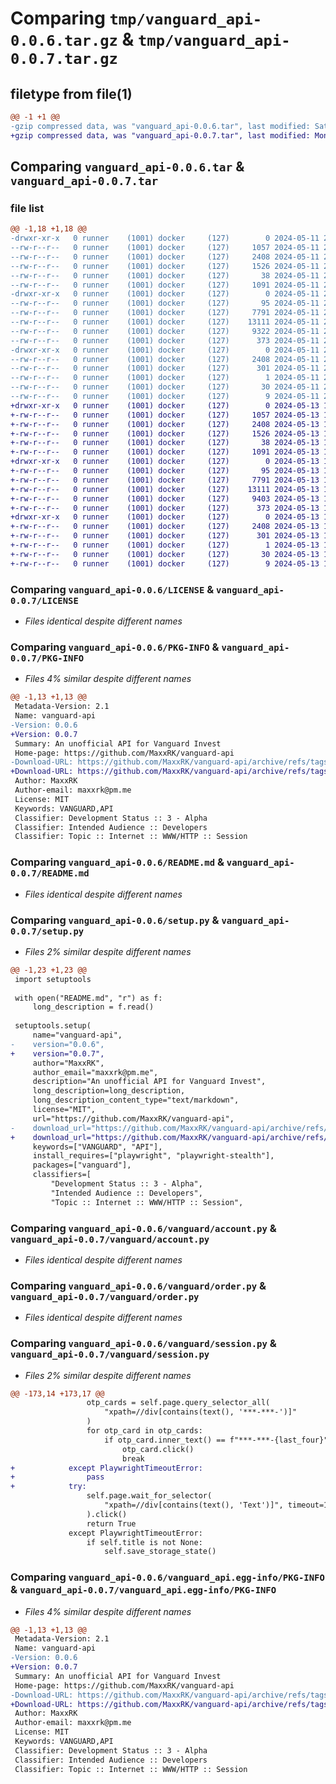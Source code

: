 # Comparing `tmp/vanguard_api-0.0.6.tar.gz` & `tmp/vanguard_api-0.0.7.tar.gz`

## filetype from file(1)

```diff
@@ -1 +1 @@
-gzip compressed data, was "vanguard_api-0.0.6.tar", last modified: Sat May 11 23:33:02 2024, max compression
+gzip compressed data, was "vanguard_api-0.0.7.tar", last modified: Mon May 13 11:04:32 2024, max compression
```

## Comparing `vanguard_api-0.0.6.tar` & `vanguard_api-0.0.7.tar`

### file list

```diff
@@ -1,18 +1,18 @@
-drwxr-xr-x   0 runner    (1001) docker     (127)        0 2024-05-11 23:33:02.700075 vanguard_api-0.0.6/
--rw-r--r--   0 runner    (1001) docker     (127)     1057 2024-05-11 23:32:59.000000 vanguard_api-0.0.6/LICENSE
--rw-r--r--   0 runner    (1001) docker     (127)     2408 2024-05-11 23:33:02.700075 vanguard_api-0.0.6/PKG-INFO
--rw-r--r--   0 runner    (1001) docker     (127)     1526 2024-05-11 23:32:59.000000 vanguard_api-0.0.6/README.md
--rw-r--r--   0 runner    (1001) docker     (127)       38 2024-05-11 23:33:02.700075 vanguard_api-0.0.6/setup.cfg
--rw-r--r--   0 runner    (1001) docker     (127)     1091 2024-05-11 23:32:59.000000 vanguard_api-0.0.6/setup.py
-drwxr-xr-x   0 runner    (1001) docker     (127)        0 2024-05-11 23:33:02.700075 vanguard_api-0.0.6/vanguard/
--rw-r--r--   0 runner    (1001) docker     (127)       95 2024-05-11 23:32:59.000000 vanguard_api-0.0.6/vanguard/__init__.py
--rw-r--r--   0 runner    (1001) docker     (127)     7791 2024-05-11 23:32:59.000000 vanguard_api-0.0.6/vanguard/account.py
--rw-r--r--   0 runner    (1001) docker     (127)    13111 2024-05-11 23:32:59.000000 vanguard_api-0.0.6/vanguard/order.py
--rw-r--r--   0 runner    (1001) docker     (127)     9322 2024-05-11 23:32:59.000000 vanguard_api-0.0.6/vanguard/session.py
--rw-r--r--   0 runner    (1001) docker     (127)      373 2024-05-11 23:32:59.000000 vanguard_api-0.0.6/vanguard/urls.py
-drwxr-xr-x   0 runner    (1001) docker     (127)        0 2024-05-11 23:33:02.700075 vanguard_api-0.0.6/vanguard_api.egg-info/
--rw-r--r--   0 runner    (1001) docker     (127)     2408 2024-05-11 23:33:02.000000 vanguard_api-0.0.6/vanguard_api.egg-info/PKG-INFO
--rw-r--r--   0 runner    (1001) docker     (127)      301 2024-05-11 23:33:02.000000 vanguard_api-0.0.6/vanguard_api.egg-info/SOURCES.txt
--rw-r--r--   0 runner    (1001) docker     (127)        1 2024-05-11 23:33:02.000000 vanguard_api-0.0.6/vanguard_api.egg-info/dependency_links.txt
--rw-r--r--   0 runner    (1001) docker     (127)       30 2024-05-11 23:33:02.000000 vanguard_api-0.0.6/vanguard_api.egg-info/requires.txt
--rw-r--r--   0 runner    (1001) docker     (127)        9 2024-05-11 23:33:02.000000 vanguard_api-0.0.6/vanguard_api.egg-info/top_level.txt
+drwxr-xr-x   0 runner    (1001) docker     (127)        0 2024-05-13 11:04:32.444222 vanguard_api-0.0.7/
+-rw-r--r--   0 runner    (1001) docker     (127)     1057 2024-05-13 11:04:28.000000 vanguard_api-0.0.7/LICENSE
+-rw-r--r--   0 runner    (1001) docker     (127)     2408 2024-05-13 11:04:32.444222 vanguard_api-0.0.7/PKG-INFO
+-rw-r--r--   0 runner    (1001) docker     (127)     1526 2024-05-13 11:04:28.000000 vanguard_api-0.0.7/README.md
+-rw-r--r--   0 runner    (1001) docker     (127)       38 2024-05-13 11:04:32.444222 vanguard_api-0.0.7/setup.cfg
+-rw-r--r--   0 runner    (1001) docker     (127)     1091 2024-05-13 11:04:28.000000 vanguard_api-0.0.7/setup.py
+drwxr-xr-x   0 runner    (1001) docker     (127)        0 2024-05-13 11:04:32.444222 vanguard_api-0.0.7/vanguard/
+-rw-r--r--   0 runner    (1001) docker     (127)       95 2024-05-13 11:04:28.000000 vanguard_api-0.0.7/vanguard/__init__.py
+-rw-r--r--   0 runner    (1001) docker     (127)     7791 2024-05-13 11:04:28.000000 vanguard_api-0.0.7/vanguard/account.py
+-rw-r--r--   0 runner    (1001) docker     (127)    13111 2024-05-13 11:04:28.000000 vanguard_api-0.0.7/vanguard/order.py
+-rw-r--r--   0 runner    (1001) docker     (127)     9403 2024-05-13 11:04:28.000000 vanguard_api-0.0.7/vanguard/session.py
+-rw-r--r--   0 runner    (1001) docker     (127)      373 2024-05-13 11:04:28.000000 vanguard_api-0.0.7/vanguard/urls.py
+drwxr-xr-x   0 runner    (1001) docker     (127)        0 2024-05-13 11:04:32.444222 vanguard_api-0.0.7/vanguard_api.egg-info/
+-rw-r--r--   0 runner    (1001) docker     (127)     2408 2024-05-13 11:04:32.000000 vanguard_api-0.0.7/vanguard_api.egg-info/PKG-INFO
+-rw-r--r--   0 runner    (1001) docker     (127)      301 2024-05-13 11:04:32.000000 vanguard_api-0.0.7/vanguard_api.egg-info/SOURCES.txt
+-rw-r--r--   0 runner    (1001) docker     (127)        1 2024-05-13 11:04:32.000000 vanguard_api-0.0.7/vanguard_api.egg-info/dependency_links.txt
+-rw-r--r--   0 runner    (1001) docker     (127)       30 2024-05-13 11:04:32.000000 vanguard_api-0.0.7/vanguard_api.egg-info/requires.txt
+-rw-r--r--   0 runner    (1001) docker     (127)        9 2024-05-13 11:04:32.000000 vanguard_api-0.0.7/vanguard_api.egg-info/top_level.txt
```

### Comparing `vanguard_api-0.0.6/LICENSE` & `vanguard_api-0.0.7/LICENSE`

 * *Files identical despite different names*

### Comparing `vanguard_api-0.0.6/PKG-INFO` & `vanguard_api-0.0.7/PKG-INFO`

 * *Files 4% similar despite different names*

```diff
@@ -1,13 +1,13 @@
 Metadata-Version: 2.1
 Name: vanguard-api
-Version: 0.0.6
+Version: 0.0.7
 Summary: An unofficial API for Vanguard Invest
 Home-page: https://github.com/MaxxRK/vanguard-api
-Download-URL: https://github.com/MaxxRK/vanguard-api/archive/refs/tags/v0.0.6.tar.gz
+Download-URL: https://github.com/MaxxRK/vanguard-api/archive/refs/tags/v0.0.7.tar.gz
 Author: MaxxRK
 Author-email: maxxrk@pm.me
 License: MIT
 Keywords: VANGUARD,API
 Classifier: Development Status :: 3 - Alpha
 Classifier: Intended Audience :: Developers
 Classifier: Topic :: Internet :: WWW/HTTP :: Session
```

### Comparing `vanguard_api-0.0.6/README.md` & `vanguard_api-0.0.7/README.md`

 * *Files identical despite different names*

### Comparing `vanguard_api-0.0.6/setup.py` & `vanguard_api-0.0.7/setup.py`

 * *Files 2% similar despite different names*

```diff
@@ -1,23 +1,23 @@
 import setuptools
 
 with open("README.md", "r") as f:
     long_description = f.read()
 
 setuptools.setup(
     name="vanguard-api",
-    version="0.0.6",
+    version="0.0.7",
     author="MaxxRK",
     author_email="maxxrk@pm.me",
     description="An unofficial API for Vanguard Invest",
     long_description=long_description,
     long_description_content_type="text/markdown",
     license="MIT",
     url="https://github.com/MaxxRK/vanguard-api",
-    download_url="https://github.com/MaxxRK/vanguard-api/archive/refs/tags/v0.0.6.tar.gz",
+    download_url="https://github.com/MaxxRK/vanguard-api/archive/refs/tags/v0.0.7.tar.gz",
     keywords=["VANGUARD", "API"],
     install_requires=["playwright", "playwright-stealth"],
     packages=["vanguard"],
     classifiers=[
         "Development Status :: 3 - Alpha",
         "Intended Audience :: Developers",
         "Topic :: Internet :: WWW/HTTP :: Session",
```

### Comparing `vanguard_api-0.0.6/vanguard/account.py` & `vanguard_api-0.0.7/vanguard/account.py`

 * *Files identical despite different names*

### Comparing `vanguard_api-0.0.6/vanguard/order.py` & `vanguard_api-0.0.7/vanguard/order.py`

 * *Files identical despite different names*

### Comparing `vanguard_api-0.0.6/vanguard/session.py` & `vanguard_api-0.0.7/vanguard/session.py`

 * *Files 2% similar despite different names*

```diff
@@ -173,14 +173,17 @@
                 otp_cards = self.page.query_selector_all(
                     "xpath=//div[contains(text(), '***-***-')]"
                 )
                 for otp_card in otp_cards:
                     if otp_card.inner_text() == f"***-***-{last_four}":
                         otp_card.click()
                         break
+            except PlaywrightTimeoutError:
+                pass
+            try:
                 self.page.wait_for_selector(
                     "xpath=//div[contains(text(), 'Text')]", timeout=10000
                 ).click()
                 return True
             except PlaywrightTimeoutError:
                 if self.title is not None:
                     self.save_storage_state()
```

### Comparing `vanguard_api-0.0.6/vanguard_api.egg-info/PKG-INFO` & `vanguard_api-0.0.7/vanguard_api.egg-info/PKG-INFO`

 * *Files 4% similar despite different names*

```diff
@@ -1,13 +1,13 @@
 Metadata-Version: 2.1
 Name: vanguard-api
-Version: 0.0.6
+Version: 0.0.7
 Summary: An unofficial API for Vanguard Invest
 Home-page: https://github.com/MaxxRK/vanguard-api
-Download-URL: https://github.com/MaxxRK/vanguard-api/archive/refs/tags/v0.0.6.tar.gz
+Download-URL: https://github.com/MaxxRK/vanguard-api/archive/refs/tags/v0.0.7.tar.gz
 Author: MaxxRK
 Author-email: maxxrk@pm.me
 License: MIT
 Keywords: VANGUARD,API
 Classifier: Development Status :: 3 - Alpha
 Classifier: Intended Audience :: Developers
 Classifier: Topic :: Internet :: WWW/HTTP :: Session
```

